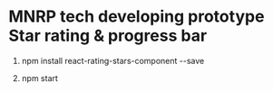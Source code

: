 # MNRP tech developing prototype Star rating & progress bar 

1. npm install react-rating-stars-component --save

2. npm start